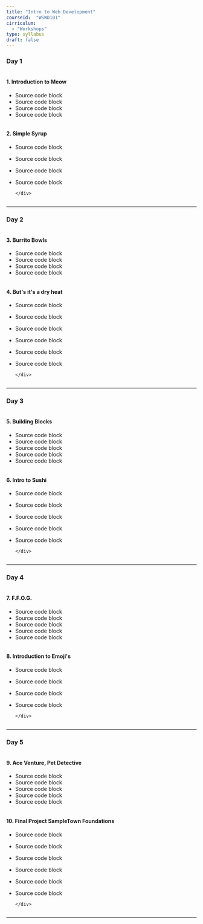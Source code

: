 ```yaml
---
title: "Intro to Web Development"
courseId:  "WSWD101"
cirriculum:
  - "Workshops"
type: syllabus
draft: false
---
```


### Day 1

<div class="row">
<div class="column">

#### 1. Introduction to Meow

* Source code block
* Source code block
* Source code block
* Source code block

</div>
<div class="column">

#### 2. Simple Syrup

* Source code block
* Source code block
* Source code block
* Source code block

      </div>

  </div>

---

### Day 2

<div class="row">
<div class="column">

#### 3. Burrito Bowls

* Source code block
* Source code block
* Source code block
* Source code block

</div>
<div class="column">

#### 4. But's it's a dry heat

* Source code block
* Source code block
* Source code block
* Source code block
* Source code block
* Source code block

      </div>

  </div>

---

### Day 3

<div class="row">
<div class="column">

#### 5. Building Blocks

* Source code block
* Source code block
* Source code block
* Source code block
* Source code block

</div>
<div class="column">

#### 6. Intro to Sushi

* Source code block
* Source code block
* Source code block
* Source code block
* Source code block

      </div>

  </div>

---

### Day 4

<div class="row">
<div class="column">

#### 7. F.F.O.G.

* Source code block
* Source code block
* Source code block
* Source code block
* Source code block

</div>
<div class="column">

#### 8. Introduction to Emoji's

* Source code block
* Source code block
* Source code block
* Source code block

      </div>

  </div>

---

### Day 5

<div class="row">
<div class="column">

#### 9. Ace Venture, Pet Detective

* Source code block
* Source code block
* Source code block
* Source code block
* Source code block

</div>
<div class="column">

#### 10. Final Project SampleTown Foundations

* Source code block
* Source code block
* Source code block
* Source code block
* Source code block
* Source code block

      </div>

  </div>

---
